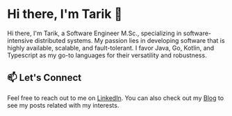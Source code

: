# Hi there, I'm Tarik 👋

Hi there, I'm Tarik, a Software Engineer M.Sc., specializing in software-intensive distributed systems. My passion lies in developing software that is highly available, scalable, and fault-tolerant. I favor Java, Go, Kotlin, and Typescript as my go-to languages for their versatility and robustness.

## 📫 Let's Connect

Feel free to reach out to me on [LinkedIn](https://www.linkedin.com/in/tarik-nural/). You can also check out my [Blog](https://adevblog.site) to see my posts related with my interests.
